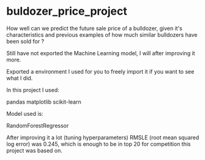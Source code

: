 # buldozer_price_project
 
How well can we predict the future sale price of a bulldozer, given it's characteristics and previous examples of how much similar bulldozers have been sold for ?

Still have not exported the Machine Learning model, I will after improving it more.

Exported a environment I used for you to freely import it if you want to see what I did.

In this project I used:

pandas
matplotlib
scikit-learn

Model used is:

RandomForestRegressor

After improving it a lot (tuning hyperparameters) RMSLE (root mean squared log error) was 0.245, which is enough to be in top 20 for competition this project was based on.
